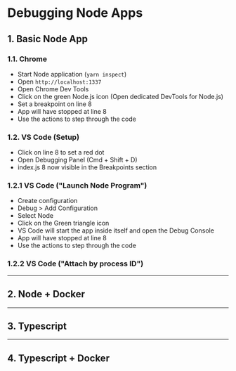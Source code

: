 # Debugging Node Apps

## 1. Basic Node App
### 1.1. Chrome
- Start Node application (`yarn inspect`)
- Open `http://localhost:1337`
- Open Chrome Dev Tools
- Click on the green Node.js icon (Open dedicated DevTools for Node.js)
- Set a breakpoint on line 8
- App will have stopped at line 8
- Use the actions to step through the code

### 1.2. VS Code (Setup)
- Click on line 8 to set a red dot
- Open Debugging Panel (Cmd + Shift + D)
- index.js 8 now visible in the Breakpoints section

### 1.2.1 VS Code ("Launch Node Program")
- Create configuration
- Debug > Add Configuration
- Select Node
- Click on the Green triangle icon
- VS Code will start the app inside itself and open the Debug Console
- App will have stopped at line 8
- Use the actions to step through the code

### 1.2.2 VS Code ("Attach by process ID")


------------------------------------------------------------
## 2. Node + Docker

------------------------------------------------------------
## 3. Typescript

------------------------------------------------------------
## 4. Typescript + Docker